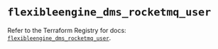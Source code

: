 # `flexibleengine_dms_rocketmq_user`

Refer to the Terraform Registry for docs: [`flexibleengine_dms_rocketmq_user`](https://registry.terraform.io/providers/flexibleenginecloud/flexibleengine/1.46.0/docs/resources/dms_rocketmq_user).
